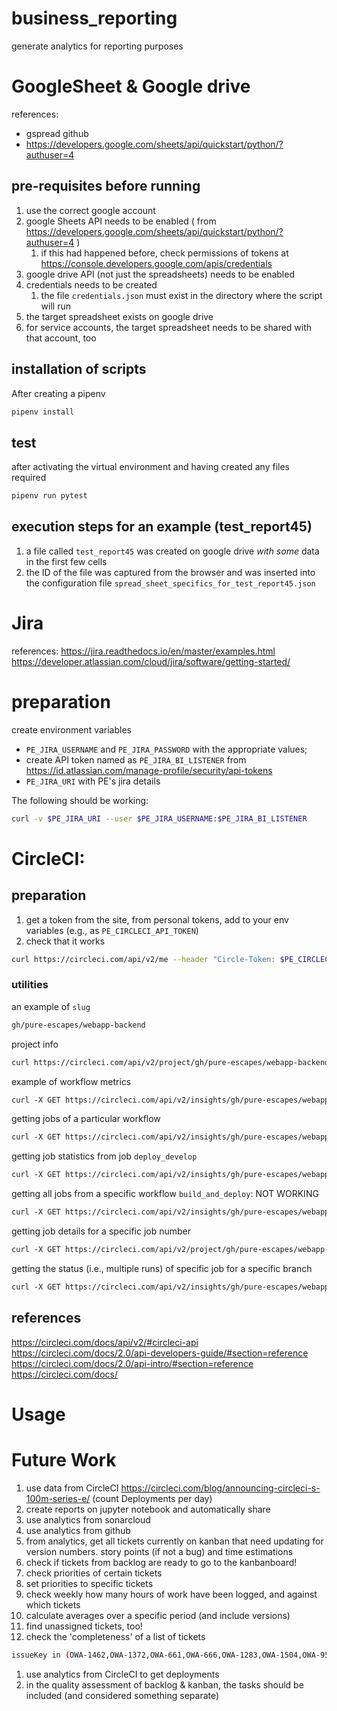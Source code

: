 # business_reporting
generate analytics for reporting purposes


# GoogleSheet & Google drive



references: 
- gspread github
- https://developers.google.com/sheets/api/quickstart/python/?authuser=4

## pre-requisites before running
1. use the correct google account
1. google Sheets API needs to be enabled ( from https://developers.google.com/sheets/api/quickstart/python/?authuser=4 )
    1. if this had happened before, check permissions of tokens at https://console.developers.google.com/apis/credentials
1. google drive API (not just the spreadsheets) needs to be enabled
1. credentials needs to be created
    1. the file `credentials.json` must exist in the directory where the script will run
1. the target spreadsheet exists on google drive
1. for service accounts, the target spreadsheet needs to be shared with that account, too

## installation of scripts

After creating a pipenv 

```bash
pipenv install
```

## test
after activating  the virtual environment and having created any files required
```bash
pipenv run pytest
```

## execution steps for an example (test_report45)

1. a file called `test_report45` was created on google drive *with some* data in the first few cells
1. the ID of the file was captured from the browser and was inserted into the configuration file `spread_sheet_specifics_for_test_report45.json`


# Jira

references: https://jira.readthedocs.io/en/master/examples.html
https://developer.atlassian.com/cloud/jira/software/getting-started/

# preparation

create environment variables
 - `PE_JIRA_USERNAME` and `PE_JIRA_PASSWORD` with the appropriate values;
 - create API token named as `PE_JIRA_BI_LISTENER` from https://id.atlassian.com/manage-profile/security/api-tokens
 - `PE_JIRA_URI` with PE's jira details
 
 The following should be working:
 ```bash
curl -v $PE_JIRA_URI --user $PE_JIRA_USERNAME:$PE_JIRA_BI_LISTENER
```

# CircleCI:

## preparation
1. get a token from the site, from personal tokens, add to your env variables (e.g., as `PE_CIRCLECI_API_TOKEN`)
1. check that it works
```bash
curl https://circleci.com/api/v2/me --header "Circle-Token: $PE_CIRCLECI_API_TOKEN"
```

### utilities

an example of `slug`
```html
gh/pure-escapes/webapp-backend
```


project info
```bash
curl https://circleci.com/api/v2/project/gh/pure-escapes/webapp-backend --header "Circle-Token: $PE_CIRCLECI_API_TOKEN"
```

example of workflow metrics
```html
curl -X GET https://circleci.com/api/v2/insights/gh/pure-escapes/webapp-backend/workflows  --header 'Content-Type: application/json' --header "Circle-Token: $PE_CIRCLECI_API_TOKEN"
```

getting jobs of a particular workflow
```html
curl -X GET https://circleci.com/api/v2/insights/gh/pure-escapes/webapp-backend/workflows/build-and-deploy/jobs  --header 'Content-Type: application/json' --header "Circle-Token: $PE_CIRCLECI_API_TOKEN"
```

getting job statistics from job `deploy_develop`
```html
curl -X GET https://circleci.com/api/v2/insights/gh/pure-escapes/webapp-backend/workflows/build-and-deploy/jobs/deploy_develop --header 'Content-Type: application/json' --header "Circle-Token: $PE_CIRCLECI_API_TOKEN"
```

getting all jobs from a specific workflow `build_and_deploy`: NOT WORKING
```html
curl -X GET https://circleci.com/api/v2/insights/gh/pure-escapes/webapp-frontend/workflows/build_and_deploy --header 'Content-Type: application/json' --header "Circle-Toen: $PE_CIRCLECI_API_TOKEN"
```

getting job details for a specific job number
```html
curl -X GET https://circleci.com/api/v2/project/gh/pure-escapes/webapp-frontend/job/706 --header 'Content-Type: application/json' --header "Circle-Token: $PE_CIRCLECI_API_TOKEN"
```

getting the status (i.e., multiple runs) of specific job for a specific branch
```html
curl -X GET https://circleci.com/api/v2/insights/gh/pure-escapes/webapp-backend/workflows/build-and-deploy/jobs/deploy_sandbox?branch=sandbox --header "Circle-Token: $PE_CIRCLECI_API_TOKEN"
```



## references

https://circleci.com/docs/api/v2/#circleci-api 
https://circleci.com/docs/2.0/api-developers-guide/#section=reference
https://circleci.com/docs/2.0/api-intro/#section=reference
https://circleci.com/docs/

# Usage




# Future Work

1. use data from CircleCI https://circleci.com/blog/announcing-circleci-s-100m-series-e/ (count Deployments per day)
1. create reports on jupyter notebook and automatically share
1. use analytics from sonarcloud
1. use analytics from github
1. from analytics, get all tickets currently on kanban that need updating for version numbers. story points (if not a bug) and time estimations 
1. check if tickets from backlog are ready to go to the kanbanboard!
1. check priorities of certain tickets
1. set priorities to specific tickets
1. check weekly how many hours of work have been logged, and against which tickets
1. calculate averages over a specific period (and include versions)
1. find unassigned tickets, too!
1. check the 'completeness' of a list of tickets
```bash
issueKey in (OWA-1462,OWA-1372,OWA-661,OWA-666,OWA-1283,OWA-1504,OWA-959,OWA-1505,BAU-8,BAU-9,BAU-10,OWA-1496,OWA-1501,OWA-1267,OWA-1493,BAU-33,BAU-36,OWA-1293,BAU-46,OWA-1034,BAU-52,OWA-1315,OWA-1317,OWA-1334,OWA-1339,OWA-1362,OWA-1365,OWA-1499,OWA-1369,OWA-1374,OWA-1375,OWA-1376,OWA-1500,BAU-71,BAU-73,OWA-1397,OWA-1402,OWA-1426,OWA-1427,OWA-1428,OWA-1429,OWA-1431,OWA-1432,OWA-1434,OWA-1451,OWA-1453,OWA-1455,OWA-1458,OWA-1481,OWA-1482)
```
1. use analytics from CircleCI to get deployments
1. in the quality assessment of backlog & kanban, the tasks should be included (and considered something separate)